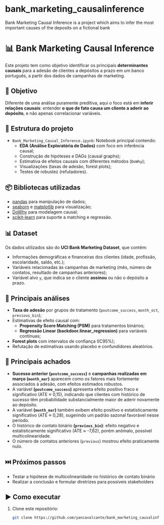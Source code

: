 # bank_marketing_causalinference
Bank Marketing Causal Inference is a project which aims to infer the most important causes of the deposits on a fictional bank


# 📊 Bank Marketing Causal Inference

Este projeto tem como objetivo identificar os principais **determinantes causais** para a adesão de clientes a depósitos a prazo em um banco português, a partir dos dados de campanhas de marketing.

## 🎯 Objetivo
Diferente de uma análise puramente preditiva, aqui o foco está em **inferir relações causais**: entender **o que de fato causa um cliente a aderir ao depósito**, e não apenas correlacionar variáveis.

## 📂 Estrutura do projeto
- `Bank_Marketing_Causal_Inference.ipynb`: Notebook principal contendo:
  - **EDA (Análise Exploratória de Dados)** com foco em inferência causal;
  - Construção de hipóteses e DAGs (causal graphs);
  - Estimativa de efeitos causais com diferentes métodos (`DoWhy`);
  - Visualizações (taxas de adesão, forest plots);
  - Testes de robustez (refutadores).

## 📦 Bibliotecas utilizadas
- [pandas](https://pandas.pydata.org/) para manipulação de dados;  
- [seaborn](https://seaborn.pydata.org/) e [matplotlib](https://matplotlib.org/) para visualização;  
- [DoWhy](https://microsoft.github.io/dowhy/) para modelagem causal;  
- [scikit-learn](https://scikit-learn.org/) para suporte a matching e regressão.

## 📊 Dataset
Os dados utilizados são do **UCI Bank Marketing Dataset**, que contém:
- Informações demográficas e financeiras dos clientes (idade, profissão, escolaridade, saldo, etc.);
- Variáveis relacionadas às campanhas de marketing (mês, número de contatos, resultado de campanhas anteriores);
- Variável alvo `y`, que indica se o cliente **assinou** ou não o depósito a prazo.

## 🔎 Principais análises
- **Taxa de adesão** por grupos de tratamento (`poutcome_success`, `month_oct`, `previous_bin`);
- Estimativas de efeito causal com:
  - **Propensity Score Matching (PSM)** para tratamentos binários;
  - **Regressão Linear (backdoor.linear_regression)** para variáveis contínuas;
- **Forest plots** com intervalos de confiança (IC95%);
- Refutação de estimativas usando placebo e confundidores aleatórios.

## 📌 Principais achados
- **Sucesso anterior (`poutcome_success`)** e **campanhas realizadas em março (`month_mar`)** aparecem como os fatores mais fortemente associados à adesão, com efeitos estimados robustos.
- A variável **(`poutcome_success`)** apresenta efeito positivo fraco e significativo (ATE ≈ 0,15), indicando que clientes com histórico de sucesso têm probabilidade substancialmente maior de aderir novamente ao depósito.
- A variável **(`month_mar`)** também exibem efeito positivo e estatisticamente significativo (ATE ≈ 0,28), sugerindo um padrão sazonal favorável nesse período.
- O histórico de contato binário **(`previous_bin`)**: efeito negativo e estatisticamente significativo (ATE ≈ -7,62), porém anômalo, possível multicolinearidade.
- O número de contatos anteriores (`previous`) mostrou efeito praticamente nulo.

## ⏭️ Próximos passos
- Testar a hipótese de multicolinearidade no histórico de contato binário
- Realizar a conclusão e formular diretrizes para possíveis stakeholders

## ▶️ Como executar
1. Clone este repositório:
   ```bash
   git clone https://github.com/yancavalcante/bank_marketing_causalinference.git
